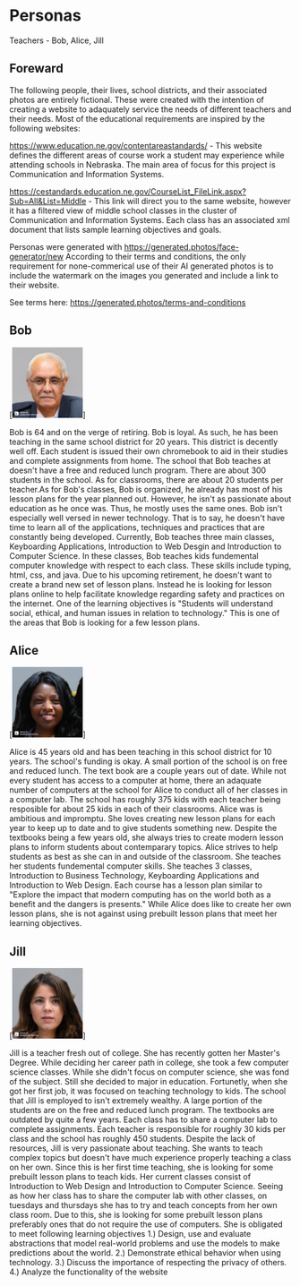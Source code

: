 # Personas
Teachers - Bob, Alice, Jill

## Foreward
The following people, their lives, school districts, and their associated photos are entirely fictional. These were created with the intention of creating a website to adaquately service the needs of different teachers and their needs. Most of the educational requirements are inspired by the following websites:

https://www.education.ne.gov/contentareastandards/ - This website defines the different areas of course work a student may experience while attending schools in Nebraska. The main area of focus for this project is Communication and Information Systems. 

https://cestandards.education.ne.gov/CourseList_FileLink.aspx?Sub=All&List=Middle - This link will direct you to the same website, however it has a filtered view of middle school classes in the cluster of Communication and Information Systems. Each class has an associated xml document that lists sample learning objectives and goals. 

Personas were generated with https://generated.photos/face-generator/new
According to their terms and conditions, the only requirement for none-commerical use of their AI generated photos is to include the watermark on the images you generated and include a link to their website. 

See terms here: https://generated.photos/terms-and-conditions

## Bob

[<img alt="Bob" width="25%" src="bob.jpg" />]

Bob is 64 and on the verge of retiring. Bob is loyal. As such, he has been teaching in the same school district for 20 years. This district is decently well off. Each student is issued their own chromebook to aid in their studies and complete assignments from home. The school that Bob teaches at doesn't have a free and reduced lunch program. There are about 300 students in the school. As for classrooms, there are about 20 students per teacher.As for Bob's classes, Bob is organized, he already has most of his lesson plans for the year planned out. However, he isn't as passionate about education as he once was. Thus, he mostly uses the same ones. Bob isn't especially well versed in newer technology. That is to say, he doesn't have time to learn all of the applications, techniques and practices that are constantly being developed. Currently, Bob teaches three main classes, Keyboarding Applications, Introduction to Web Desgin and Introduction to Computer Science. In these classes, Bob teaches kids fundemental computer knowledge with respect to each class. These skills include typing, html, css, and java. Due to his upcoming retirement, he doesn't want to create a brand new set of lesson plans. Instead he is looking for lesson plans online to help facilitate knowledge regarding safety and practices on the internet. One of the learning objectives is "Students will understand social, ethical, and human issues in relation to technology." This is one of the areas that Bob is looking for a few lesson plans. 

## Alice

[<img alt="Alice" width="25%" src="Alice.jpg" />]

Alice is 45 years old and has been teaching in this school district for 10 years. The school's funding is okay. A small portion of the school is on free and reduced lunch. The text book are a couple years out of date. While not every student has access to a computer at home, there an adaquate number of computers at the school for Alice to conduct all of her classes in a computer lab. The school has roughly 375 kids with each teacher being resposible for about 25 kids in each of their classrooms. Alice was is ambitious and impromptu. She loves creating new lesson plans for each year to keep up to date and to give students something new. Despite the textbooks being a few years old, she always tries to create modern lesson plans to inform students about contemparary topics. Alice strives to help students as best as she can in and outside of the classroom. She teaches her students fundemental computer skills. She teaches 3 classes, Introduction to Business Technology, Keyboarding Applications and Introduction to Web Design. Each course has a lesson plan similar to "Explore the impact that modern computing has on the world both as a benefit and the dangers is presents." While Alice does like to create her own lesson plans, she is not against using prebuilt lesson plans that meet her learning objectives. 

## Jill

[<img alt="Jill" width="25%" src="Jill.jpg" />]

Jill is a teacher fresh out of college. She has recently gotten her Master's Degree. While deciding her career path in college, she took a few computer science classes. While she didn't focus on computer science, she was fond of the subject. Still she decided to major in education. Fortunetly, when she got her first job, it was focused on teaching technology to kids. The school that Jill is employed to isn't extremely wealthy. A large portion of the students are on the free and reduced lunch program. The textbooks are outdated by quite a few years. Each class has to share a computer lab to complete assignments. Each teacher is responsible for roughly 30 kids per class and the school has roughly 450 students. Despite the lack of resources, Jill is very passionate about teaching. She wants to teach complex topics but doesn't have much experience properly teaching a class on her own. Since this is her first time teaching, she is looking for some prebuilt lesson plans to teach kids. Her current classes consist of Introduction to Web Design and Introduction to Computer Science. Seeing as how her class has to share the computer lab with other classes, on tuesdays and thursdays she has to try and teach concepts from her own class room. Due to this, she is looking for some prebuilt lesson plans preferably ones that do not require the use of computers. She is obligated to meet following learning objectives 
1.) Design, use and evaluate abstractions that model real-world problems and use the models to make predictions about the world.
2.) Demonstrate ethical behavior when using technology.
3.) Discuss the importance of respecting the privacy of others.
4.) Analyze the functionality of the website
